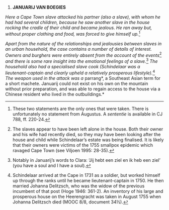 1.  **JANUARIJ VAN BOEGIES**

*Here a Cape Town slave attacked his partner (also a slave), with whom
he had had several children, because he saw another slave in the house
rocking the cradle of their child and became jealous. He ran away but,
without proper clothing and food, was forced to give himself up.*[^1]

*Apart from the nature of the relationships and jealousies between
slaves in an urban household, the case contains a number of details of
interest. Owners and burghers were entirely absent from the account of
the events*[^2] *and there is some rare insight into the emotional
feelings of a slave.*[^3] *The household also had a specialised slave
cook (Schindelaar was a lieutenant-captain and clearly upheld a
relatively prosperous lifestyle).*[^4] *The weapon used in the attack
was a* parrang*, a Southeast Asian term for a short machete. Januarij
could not exist on his own on the mountain without prior preparation,
and was able to regain access to the house via a Chinese resident who
lived in the outbuildings.*

[^1]: These two statements are the only ones that were taken. There is
    unfortunately no statement from Augustus. A *sententie* is available
    in CJ 788, ff. 220-24.

[^2]: The slaves appear to have been left alone in the house. Both their
    owner and his wife had recently died, so they may have been looking
    after the house and child while Schindelaar’s estate was being
    finalised. It is likely that their owners were victims of the 1755
    smallpox epidemic which ravaged Cape Town (see Viljoen 1995: 28-35).

[^3]: Notably in Januarij’s words to Clara: ‘Jij hebt een ziel en ik heb
    een ziel’ (you have a soul and I have a soul).

[^4]: Schindelaar arrived at the Cape in 1731 as a soldier, but worked
    himself up through the ranks until he became lieutenant-captain in
    1750. He then married Johanna Delitzsch, who was the widow of the
    previous incumbent of that post (Hoge 1946: 361-2). An inventory of
    his large and prosperous house on the Heerengracht was taken in
    August 1755 when Johanna Delitzsch died (MOOC 8/8, document 34½).
